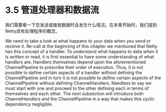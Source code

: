 # 3.5 管道处理器和数据流

我们需要看一下您发送或接收数据时会发生什么情况。在本章开始时，我们提到Netty具有处理程序的概念。

We need to take a look at what happens to your data when you send or receive it. Re-call at the beginning of this chapter we mentioned that Netty has this concept of a handler. To understand what happens to data when it is written or read, it is first essential to have some understanding of what handlers are. Handlers themselves depend upon the aforementioned ChannelPipeline to prescribe their order of execution. Thus, it is not possible to define certain aspects of a handler without defining the ChannelPipeline and in turn it is not possible to define certain aspects of the ChannelPipeline without defining ChannelHandlers. Needless to say we must start with one and proceed to the other defining each in terms of themselves and each other. The next subsection will introduce both ChannelHandlers and the ChannelPipeline in a way that makes this cyclic dependency negligible.

